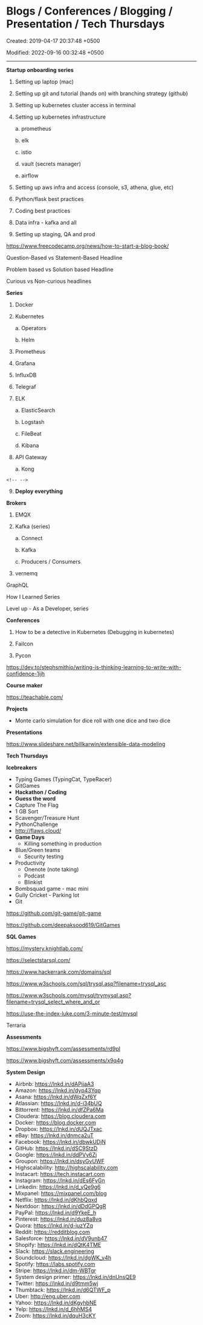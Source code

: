 # Blogs / Conferences / Blogging / Presentation / Tech Thursdays

Created: 2019-04-17 20:37:48 +0500

Modified: 2022-09-16 00:32:48 +0500

---

**Startup onboarding series**

1.  Setting up laptop (mac)

2.  Setting up git and tutorial (hands on) with branching strategy (github)

3.  Setting up kubernetes cluster access in terminal

4.  Setting up kubernetes infrastructure

    a.  prometheus

    b.  elk

    c.  istio

    d.  vault (secrets manager)

    e.  airflow

5.  Setting up aws infra and access (console, s3, athena, glue, etc)

6.  Python/flask best practices

7.  Coding best practices

8.  Data infra - kafka and all

9.  Setting up staging, QA and prod



<https://www.freecodecamp.org/news/how-to-start-a-blog-book/>



Question-Based vs Statement-Based Headline

Problem based vs Solution based Headline

Curious vs Non-curious headlines



**Series**

1.  Docker

2.  Kubernetes

    a.  Operators

    b.  Helm

3.  Prometheus

4.  Grafana

5.  InfluxDB

6.  Telegraf

7.  ELK

    a.  ElasticSearch

    b.  Logstash

    c.  FileBeat

    d.  Kibana

8.  API Gateway

    a.  Kong

```{=html}
<!-- -->
```
9.  **Deploy everything**



**Brokers**

1.  EMQX

2.  Kafka (series)

    a.  Connect

    b.  Kafka

    c.  Producers / Consumers

3.  vernemq



GraphQL



How I Learned Series



Level up - As a Developer, series



**Conferences**

1.  How to be a detective in Kubernetes (Debugging in kubernetes)

2.  Failcon

3.  Pycon



<https://dev.to/stephsmithio/writing-is-thinking-learning-to-write-with-confidence-1ijh>



**Course maker**

<https://teachable.com/>



**Projects**
-   Monte carlo simulation for dice roll with one dice and two dice



**Presentations**

<https://www.slideshare.net/billkarwin/extensible-data-modeling>



**Tech Thursdays**

**Icebreakers**
-   Typing Games (TypingCat, TypeRacer)
-   GitGames
-   **Hackathon / Coding**
-   **Guess the word**
-   Capture The Flag
-   1 GB Sort
-   Scavenger/Treasure Hunt
-   PythonChallenge
-   <http://flaws.cloud/>
-   **Game Days**
    -   Killing something in production
-   Blue/Green teams
    -   Security testing
-   Productivity
    -   Onenote (note taking)
    -   Podcast
    -   Blinkist
-   Bombsquad game - mac mini
-   Gully Cricket - Parking lot
-   Git

<https://github.com/git-game/git-game>

<https://github.com/deepaksood619/GitGames>



**SQL Games**

<https://mystery.knightlab.com/>

<https://selectstarsql.com/>

<https://www.hackerrank.com/domains/sql>

<https://www.w3schools.com/sql/trysql.asp?filename=trysql_asc>

<https://www.w3schools.com/mysql/trymysql.asp?filename=trysql_select_where_and_or>

<https://use-the-index-luke.com/3-minute-test/mysql>



Terraria



**Assessments**

<https://www.bigshyft.com/assessments/rd9pl>

<https://www.bigshyft.com/assessments/x9q4g>



**System Design**
-   Airbnb: <https://lnkd.in/dAPjjaA3>
-   Amazon: <https://lnkd.in/dyp43Yqp>
-   Asana: <https://lnkd.in/dWqZxf6Y>
-   Atlassian: <https://lnkd.in/d-i34bUQ>
-   Bittorrent: <https://lnkd.in/dfZPa6Ma>
-   Cloudera: <https://blog.cloudera.com>
-   Docker: <https://blog.docker.com>
-   Dropbox: <https://lnkd.in/dUQJTxac>
-   eBay: <https://lnkd.in/dnmca2uT>
-   Facebook: <https://lnkd.in/dbwkUDjN>
-   GitHub: <https://lnkd.in/dSC9StzD>
-   Google: <https://lnkd.in/ddPVy6Zj>
-   Groupon: <https://lnkd.in/dsyGvUWF>
-   Highscalability: <http://highscalability.com>
-   Instacart: <https://tech.instacart.com>
-   Instagram: <https://lnkd.in/dEs6FyGn>
-   Linkedin: <https://lnkd.in/d_yQe9g6>
-   Mixpanel: <https://mixpanel.com/blog>
-   Netflix: <https://lnkd.in/dKhbQqxd>
-   Nextdoor: <https://lnkd.in/dDdGPQgR>
-   PayPal: <https://lnkd.in/d9YkeE_h>
-   Pinterest: <https://lnkd.in/duz8a8vq>
-   Quora: <https://lnkd.in/d-iuzYZq>
-   Reddit: <https://redditblog.com>
-   Salesforce: <https://lnkd.in/dV9unb47>
-   Shopify: <https://lnkd.in/dQtK4TME>
-   Slack: <https://slack.engineering>
-   Soundcloud: <https://lnkd.in/dgWK_v4h>
-   Spotify: <https://labs.spotify.com>
-   Stripe: <https://lnkd.in/dm-WBTgr>
-   System design primer: <https://lnkd.in/dnUnsQE9>
-   Twitter: <https://lnkd.in/d9tmm5wj>
-   Thumbtack: <https://lnkd.in/d6QTWF_p>
-   Uber: <http://eng.uber.com>
-   Yahoo: <https://lnkd.in/dKgyhbNE>
-   Yelp: <https://lnkd.in/d_6hhMS4>
-   Zoom: <https://lnkd.in/dquH3cKY>
